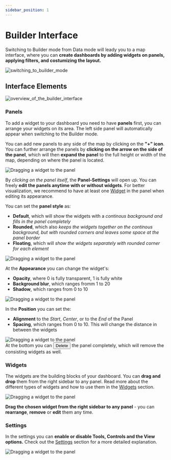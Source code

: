 ```yaml
---
sidebar_position: 1
---
```



# Builder Interface

Switching to Builder mode from Data mode will leady you to a map interface, where you can **create dashboards by adding widgets on panels, applying filters, and costumizing the layout.**

<div style={{ display: 'flex', flexDirection: 'column', alignItems: 'center'}}>
  <img src={require('/img/builder/builder_switch.gif').default} alt="switching_to_builder_mode" style={{ maxHeight: "auto", maxWidth: "auto", objectFit: "cover"}}/>
</div> 

## Interface Elements

<div style={{ display: 'flex', flexDirection: 'column', alignItems: 'center'}}>
  <img src={require('/img/builder/builder_interface.png').default} alt="overview_of_the_builder_interface" style={{ maxHeight: "auto", maxWidth: "auto", objectFit: "cover"}}/>
</div> 

### Panels

To add a widget to your dashboard you need to have **panels** first, you can arrange your widgets on its area. The left side panel will automatically appear when switching to the Builder mode.

<div> </div>

You can add new panels to any side of the map by clicking on the **"+" icon**.
You can further arrange the panels by **clicking on the arrow on the side of the panel**, which will then **expand the panel** to the full height or width of the map, depending on where the panel is located.

<div style={{ display: 'flex', flexDirection: 'column', alignItems: 'center'}}>
  <img src={require('/img/builder/new_panel.gif').default} alt="Dragging a widget to the panel" style={{ maxHeight: "auto", maxWidth: "auto", objectFit: "cover"}}/>
</div> 

<div> </div>

 By *clicking on the panel itself*, the **Panel-Settings** will open up. You can freely **edit the panels anytime with or without widgets**. For better visualization, we recommend to have at least one [Widget](/builder/builder_interface.md#widgets) in the panel when editing its appearance.

<div> </div>

You can set the **panel style** as:
- **Default**, which will show the widgets with a *continous background and fills in the panel completely*
- **Rounded**, which also *keeps the widgets together on the continous background, but with rounded corners and leaves some space at the panel border*
- **Floating**, which will *show the widgets separately with rounded corner for each element*

<div style={{ display: 'flex', flexDirection: 'column', alignItems: 'center'}}>
  <img src={require('/img/builder/panel_options.gif').default} alt="Dragging a widget to the panel" style={{ maxHeight: "auto", maxWidth: "400px", objectFit: "cover"}}/>
</div> 

At the **Appearance** you can change the widget's:
- **Opacity**, where 0 is fully transparent, 1 is fully white
- **Background blur**, which ranges fromm 1 to 20
- **Shadow**, which ranges from 0 to 10

<div style={{ display: 'flex', flexDirection: 'column', alignItems: 'center'}}>
  <img src={require('/img/builder/panel_appearance.gif').default} alt="Dragging a widget to the panel" style={{ maxHeight: "auto", maxWidth: "400px", objectFit: "cover"}}/>
</div> 

In the **Position** you can set the:
- **Alignment** to the *Start*, *Center*, or to the *End* of the Panel
- **Spacing**, which ranges from 0 to 10. This will change the distance in between the widgets

<div style={{ display: 'flex', flexDirection: 'column', alignItems: 'center'}}>
  <img src={require('/img/builder/panel_position.gif').default} alt="Dragging a widget to the panel" style={{ maxHeight: "auto", maxWidth: "400px", objectFit: "cover"}}/>
</div> 


<div></div>
At the bottom you can <button>Delete</button> the panel completely, which will remove the consisting widgets as well. 


### Widgets

The widgets are the building blocks of your dashboard. You can **drag and drop** them from the right sidebar to any panel. Read more about the different types of widgets and how to use them in the [Widgets](builder/widgets.md) section.


<div style={{ display: 'flex', flexDirection: 'column', alignItems: 'center'}}>
  <img src={require('/img/builder/widget_drag.gif').default} alt="Dragging a widget to the panel" style={{ maxHeight: "auto", maxWidth: "auto", objectFit: "cover"}}/>
</div> 

<div></div>

**Drag the chosen widget from the right sidebar to any panel** - you can **rearrange**, **remove** or **edit** them any time.

### Settings

In the settings you can **enable or disable Tools, Controls and the View options.**
Check out the [Settings](builder/settings.md) section for a more detailed explanation.

<div style={{ display: 'flex', flexDirection: 'column', alignItems: 'center'}}>
  <img src={require('/img/builder/interface_settings.png').default} alt="Dragging a widget to the panel" style={{ maxHeight: "auto", maxWidth: "auto", objectFit: "cover"}}/>
</div> 